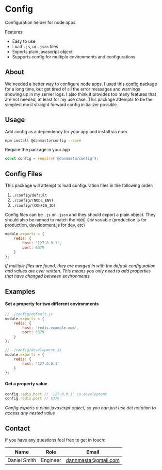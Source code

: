 # Config
Configuration helper for node apps

Features:
* Easy to use
* Load `.js`, or `.json` files
* Exports plain javascript object
* Supports config for multiple environments and configurations

## About
We needed a better way to configure node apps. I used this [config](https://github.com/lorenwest/node-config) package for a long time, but got tired of all the error messages and warnings showing up in my server logs. I also think it provides too many features that are not needed, at least for my use case. This package attempts to be the simplest most straight forward config initializer possible.

## Usage
Add config as a dependency for your app and install via npm
```bash
npm install @danmasta/config --save
```

Require the package in your app
```javascript
const config = require('@danmasta/config');
```

## Config Files
This package will attempt to load configuration files in the following order:
1. `./config/default`
2. `./config/(NODE_ENV)`
3. `./config/(CONFIG_ID)`

Config files can be `.js` or `.json` and they should export a plain object. They should also be named to match the `NODE_ENV` variable (production.js for production, development.js for dev, etc)
```javascript
module.exports = {
    redis: {
        host: '127.0.0.1',
        port: 6379
    }
};
```
*If multiple files are found, they are merged in with the default configuration and values are over written. This means you only need to add properties that have changed between environments*

## Examples
#### Set a property for two different environments
```javascript
// ./config/default.js
module.exports = {
    redis: {
        host: 'redis.example.com',
        port: 6379
    }
};

// ./config/development.js
module.exports = {
    redis: {
        host: '127.0.0.1'
    }
};
```

#### Get a property value
```javascript
config.redis.host // '127.0.0.1' in development
config.redis.port // 6379
```
*Config exports a plain javascript object, so you can just use dot notation to access any nested value*

## Contact
If you have any questions feel free to get in touch:

Name | Role | Email
-----|------|------
Daniel Smith | Engineer | dannmasta@gmail.com
